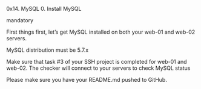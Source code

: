0x14. MySQL
0. Install MySQL

mandatory

First things first, let’s get MySQL installed on both your web-01 and web-02 servers.



MySQL distribution must be 5.7.x

Make sure that task #3 of your SSH project is completed for web-01 and web-02. The checker will connect to your servers to check MySQL status

Please make sure you have your README.md pushed to GitHub.


